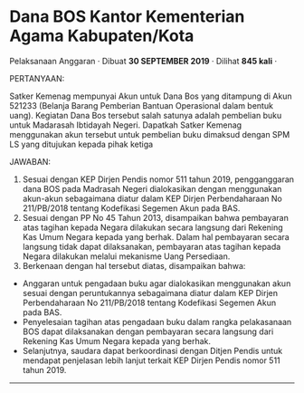 Dana BOS Kantor Kementerian Agama Kabupaten/Kota
================================================

Pelaksanaan Anggaran · Dibuat **30 SEPTEMBER 2019** · Dilihat **845 kali** ·

PERTANYAAN:

Satker Kemenag mempunyai Akun untuk Dana Bos yang ditampung di Akun 521233 (Belanja Barang Pemberian Bantuan Operasional dalam bentuk uang). Kegiatan Dana Bos tersebut salah satunya adalah pembelian buku untuk Madarasah Ibtidayah Negeri. Dapatkah Satker Kemenag menggunakan akun tersebut untuk pembelian buku dimaksud dengan SPM LS yang ditujukan kepada pihak ketiga

JAWABAN:

1.  Sesuai dengan KEP Dirjen Pendis nomor 511 tahun 2019, pengganggaran dana BOS pada Madrasah Negeri dialokasikan dengan menggunakan akun-akun sebagaimana diatur dalam KEP Dirjen Perbendaharaan No 211/PB/2018 tentang Kodefikasi Segemen Akun pada BAS.
2.  Sesuai dengan PP No 45 Tahun 2013, disampaikan bahwa pembayaran atas tagihan kepada Negara dilakukan secara langsung dari Rekening Kas Umum Negara kepada yang berhak. Dalam hal pembayaran secara langsung tidak dapat dilaksanakan, pembayaran atas tagihan kepada Negara dilakukan melalui mekanisme Uang Persediaan.
3.  Berkenaan dengan hal tersebut diatas, disampaikan bahwa:

*   Anggaran untuk pengadaan buku agar dialokasikan menggunakan akun sesuai dengan peruntukannya sebagaimana diatur dalam KEP Dirjen Perbendaharaan No 211/PB/2018 tentang Kodefikasi Segemen Akun pada BAS.
*   Penyelesaian tagihan atas pengadaan buku dalam rangka pelakasanaan BOS dapat dilaksanakan dengan pembayaran secara langsung dari Rekening Kas Umum Negara kepada yang berhak.
*   Selanjutnya, saudara dapat berkoordinasi dengan Ditjen Pendis untuk mendapat penjelasan lebih lanjut terkait KEP Dirjen Pendis nomor 511 tahun 2019.

  
  
  

* * *